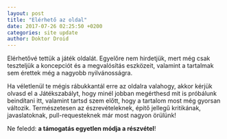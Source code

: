 ```yaml
---
layout: post
title: "Elérhető az oldal"
date: 2017-07-26 02:25:50 +0200
categories: site update
author: Doktor Droid
---
```

Elérhetővé tettük a játék oldalát. Egyelőre nem hirdetjük, mert még csak
teszteljük a koncepciót és a megvalósítás eszközeit, valamint a tartalmak sem
érettek még a nagyobb nyilvánosságra.

Ha véletlenül te mégis rábukkantál erre az oldalra valahogy, akkor kérjük olvasd
el a Játékszabályt, hogy minél jobban megérthesd mit is próbálunk beindítani
itt, valamint tartsd szem előtt, hogy a tartalom most még gyorsan változik.
Természetesen az észrevételeknek, építő jellegű kritikának, javaslatoknak,
pull-requesteknek már most nagyon örülünk!

Ne feledd: **a támogatás egyetlen módja a részvétel**!
